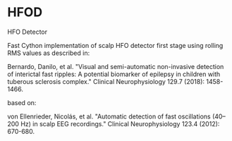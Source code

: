 # HFOD
HFO Detector

Fast Cython implementation of scalp HFO detector first stage using rolling RMS values as described in:

Bernardo, Danilo, et al. "Visual and semi-automatic non-invasive detection of interictal fast ripples: A potential biomarker of epilepsy in children with tuberous sclerosis complex." Clinical Neurophysiology 129.7 (2018): 1458-1466.

based on:

von Ellenrieder, Nicolás, et al. "Automatic detection of fast oscillations (40–200 Hz) in scalp EEG recordings." Clinical Neurophysiology 123.4 (2012): 670-680.

